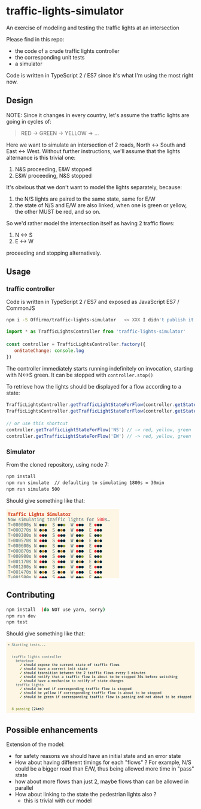 # traffic-lights-simulator

An exercise of modeling and testing the traffic lights at an intersection

Please find in this repo:
- the code of a crude traffic lights controller
- the corresponding unit tests
- a simulator

Code is written in TypeScript 2 / ES7 since it's what I'm using the most right now.

## Design

NOTE: Since it changes in every country, let's assume the traffic lights are going in cycles of:
> RED -> GREEN -> YELLOW -> ...

Here we want to simulate an intersection of 2 roads, North <-> South and East <-> West.
Without further instructions, we'll assume that the lights alternance is this trivial one:

1. N&S proceeding, E&W stopped
1. E&W proceeding, N&S stopped

It's obvious that we don't want to model the lights separately, because:

1. the N/S lights are paired to the same state, same for E/W
1. the state of N/S and E/W are also linked, when one is green or yellow, the other MUST be red, and so on.

So we'd rather model the intersection itself as having 2 traffic flows:

1. N <-> S
1. E <-> W

proceeding and stopping alternatively.


## Usage

### traffic controller
Code is written in TypeScript 2 / ES7 and exposed as JavaScript ES7 / CommonJS

```bash
npm i -S Offirmo/traffic-lights-simulator   << XXX I didn't publish it to npm to not waste their resources
```

```javascript
import * as TrafficLightsController from 'traffic-lights-simulator'

const controller = TrafficLightsController.factory({
   onStateChange: console.log
})
```

The controller immediately starts running indefinitely on invocation, starting with N<->S green.
It can be stopped with `controller.stop()`

To retrieve how the lights should be displayed for a flow according to a state:
```javascript
TrafficLightsController.getTrafficLightStateForFlow(controller.getState(), 'NS') // -> red, yellow, green
TrafficLightsController.getTrafficLightStateForFlow(controller.getState(), 'EW') // -> red, yellow, green

// or use this shortcut
controller.getTrafficLightStateForFlow('NS') // -> red, yellow, green
controller.getTrafficLightStateForFlow('EW') // -> red, yellow, green
```


### Simulator
From the cloned repository, using node 7:

```bash
npm install
npm run simulate  // defaulting to simulating 1800s = 30min
npm run simulate 500
```
Should give something like that:

![simulator output in console](doc/simulator.png)


## Contributing

```bash
npm install  (do NOT use yarn, sorry)
npm run dev
npm test
```
Should give something like that:

![tests output in console](doc/tests.png)


## Possible enhancements

Extension of the model:
- for safety reasons we should have an initial state and an error state
- How about having different timings for each "flows" ? For example, N/S could be a bigger road than E/W, thus being allowed more time in "pass" state
- how about more flows than just 2, maybe flows than can be allowed in parallel
- How about linking to the state the pedestrian lights also ?
  - this is trivial with our model



